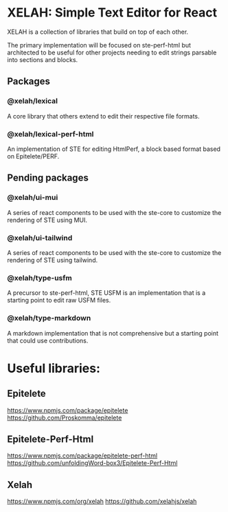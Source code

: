 # XELAH: Simple Text Editor for React

XELAH is a collection of libraries that build on top of each other. 

The primary implementation will be focused on ste-perf-html but architected to be useful for other projects needing to edit strings parsable into sections and blocks.

## Packages

### @xelah/lexical 

A core library that others extend to edit their respective file formats.

### @xelah/lexical-perf-html

An implementation of STE for editing HtmlPerf, a block based format based on Epitelete/PERF.

## Pending packages

### @xelah/ui-mui

A series of react components to be used with the ste-core to customize the rendering of STE using MUI.

### @xelah/ui-tailwind

A series of react components to be used with the ste-core to customize the rendering of STE using tailwind.

### @xelah/type-usfm

A precursor to ste-perf-html, STE USFM is an implementation that is a starting point to edit raw USFM files.

### @xelah/type-markdown

A markdown implementation that is not comprehensive but a starting point that could use contributions.


# Useful libraries:

## Epitelete
https://www.npmjs.com/package/epitelete
https://github.com/Proskomma/epitelete

## Epitelete-Perf-Html
https://www.npmjs.com/package/epitelete-perf-html
https://github.com/unfoldingWord-box3/Epitelete-Perf-Html

## Xelah
https://www.npmjs.com/org/xelah
https://github.com/xelahjs/xelah 
